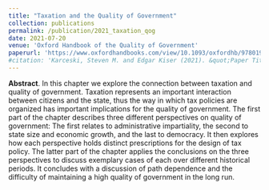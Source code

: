 ```yaml
---
title: "Taxation and the Quality of Government"
collection: publications
permalink: /publication/2021_taxation_qog 
date: 2021-07-20
venue: 'Oxford Handbook of the Quality of Government'
paperurl: 'https://www.oxfordhandbooks.com/view/10.1093/oxfordhb/9780198858218.001.0001/oxfordhb-9780198858218-e-34'
#citation: 'Karceski, Steven M. and Edgar Kiser (2021). &quot;Paper Title Number 1.&quot; <i>Journal 1</i>. 701–22.'
--- 
```

**Abstract**. In this chapter we explore the connection between taxation and quality of government. Taxation represents an important interaction between citizens and the state, thus the way in which tax policies are organized has important implications for the quality of government. The first part of the chapter describes three different perspectives on quality of government: The first relates to administrative impartiality, the second to state size and economic growth, and the last to democracy. It then explores how each perspective holds distinct prescriptions for the design of tax policy. The latter part of the chapter applies the conclusions on the three perspectives to discuss exemplary cases of each over different historical periods. It concludes with a discussion of path dependence and the difficulty of maintaining a high quality of government in the long run. 

